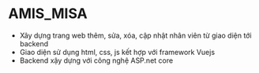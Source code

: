 # AMIS_MISA
- Xây dựng trang web thêm, sửa, xóa, cập nhật nhân viên từ giao diện tới backend
- Giao diện sử dụng html, css, js kết hợp với framework Vuejs
- Backend xậy dựng với công nghệ ASP.net core
